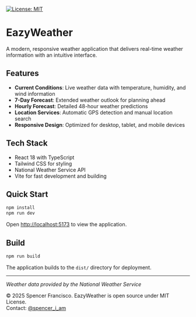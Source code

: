 [![License: MIT](https://img.shields.io/badge/License-MIT-yellow.svg)](https://opensource.org/licenses/MIT)

# EazyWeather

A modern, responsive weather application that delivers real-time weather information with an intuitive interface.

## Features

- **Current Conditions**: Live weather data with temperature, humidity, and wind information
- **7-Day Forecast**: Extended weather outlook for planning ahead
- **Hourly Forecast**: Detailed 48-hour weather predictions
- **Location Services**: Automatic GPS detection and manual location search
- **Responsive Design**: Optimized for desktop, tablet, and mobile devices

## Tech Stack

- React 18 with TypeScript
- Tailwind CSS for styling
- National Weather Service API
- Vite for fast development and building

## Quick Start

```bash
npm install
npm run dev
```

Open [http://localhost:5173](http://localhost:5173) to view the application.

## Build

```bash
npm run build
```

The application builds to the `dist/` directory for deployment.

---

*Weather data provided by the National Weather Service*

© 2025 Spencer Francisco. EazyWeather is open source under MIT License.  
Contact: [@spencer_i_am](https://x.com/spencer_i_am)